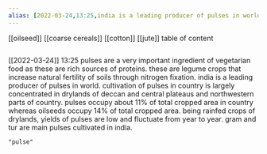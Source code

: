 ```yaml
---
alias: [2022-03-24,13:25,india is a leading producer of pulses in world]
---
```

[[oilseed]] [[coarse cereals]] [[cotton]] [[jute]]
table of content
```toc
```

[[2022-03-24]] 13:25
pulses are a very important ingredient of vegetarian food as these are rich sources of proteins.
these are legume crops that increase natural fertility of soils through nitrogen fixation.
india is a leading producer of pulses in world.
cultivation of pulses in country is largely concentrated in drylands of deccan and central plateaus and northwestern parts of country.
pulses occupy about 11% of total cropped area in country whereas oilseeds occupy 14% of total cropped area.
being rainfed crops of drylands, yields of pulses are low and fluctuate from year to year.
gram and tur are main pulses cultivated in india.
```query
"pulse"
```